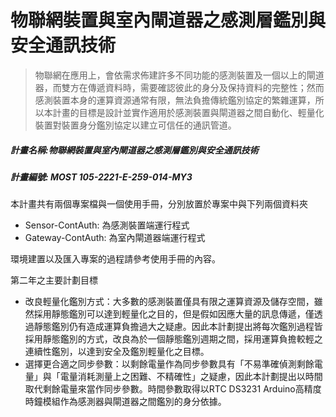 # 物聯網裝置與室內閘道器之感測層鑑別與安全通訊技術
> 物聯網在應用上，會依需求佈建許多不同功能的感測裝置及一個以上的閘道器，而雙方在傳遞資料時，需要確認彼此的身分及保持資料的完整性；然而感測裝置本身的運算資源通常有限，無法負擔傳統鑑別協定的繁雜運算，所以本計畫的目標是設計並實作適用於感測裝置與閘道器之間自動化、輕量化裝置對裝置身分鑑別協定以建立可信任的通訊管道。
##### 計畫名稱:物聯網裝置與室內閘道器之感測層鑑別與安全通訊技術
##### 計畫編號: MOST 105-2221-E-259-014-MY3

本計畫共有兩個專案檔與一個使用手冊，分別放置於專案中與下列兩個資料夾
- Sensor-ContAuth: 為感測裝置端運行程式
- Gateway-ContAuth: 為室內閘道器端運行程式

環境建置以及匯入專案的過程請參考使用手冊的內容。

第二年之主要計劃目標
- 改良輕量化鑑別方式：大多數的感測裝置僅具有限之運算資源及儲存空間，雖然採用靜態鑑別可以達到輕量化之目的，但是假如因應大量的訊息傳遞，僅透過靜態鑑別仍有造成運算負擔過大之疑慮。因此本計劃提出將每次鑑別過程皆採用靜態鑑別的方式，改良為於一個靜態鑑別週期之間，採用運算負擔較輕之連續性鑑別，以達到安全及鑑別輕量化之目標。
- 選擇更合適之同步參數：以剩餘電量作為同步參數具有「不易準確偵測剩餘電量」與「電量消耗測量上之困難、不精確性」之疑慮，因此本計劃提出以時間取代剩餘電量來當作同步參數。時間參數取得以RTC DS3231 Arduino高精度時鐘模組作為感測器與閘道器之間鑑別的身分依據。
